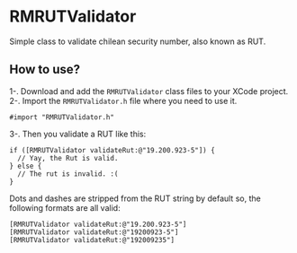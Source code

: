 RMRUTValidator
==============

Simple class to validate chilean security number, also known as RUT.

## How to use?

1-. Download and add the `RMRUTValidator` class files to your XCode project.
2-. Import the `RMRUTValidator.h` file where you need to use it.

```objc
#import "RMRUTValidator.h"
```

3-. Then you validate a RUT like this:

```objc
if ([RMRUTValidator validateRut:@"19.200.923-5"]) {
  // Yay, the Rut is valid.
} else {
  // The rut is invalid. :(
}
```

Dots and dashes are stripped from the RUT string by default so, the following formats are all valid:

```objc
[RMRUTValidator validateRut:@"19.200.923-5"]
[RMRUTValidator validateRut:@"19200923-5"]
[RMRUTValidator validateRut:@"192009235"]
```
